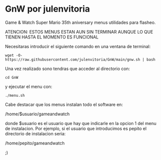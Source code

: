 # GnW por julenvitoria
Game &amp; Watch Super Mario 35th aniversary menus utilidades para flasheo.

ATENCION: ESTOS MENUS ESTAN AUN SIN TERMINAR AUNQUE LO QUE TIENEN HASTA EL MOMENTO ES FUNCIONAL

Necesitaras introducir el siguiente comando en una ventana de terminal:


    wget -O- https://raw.githubusercontent.com/julenvitoria/GnW/main/gnw.sh | bash


Una vez realizado sono tendras que acceder al directorio con:


    cd GnW


y ejecutar el menu con:


    ./menu.sh


Cabe destacar que los menus instalan todo el software en:

/home/$usuario/gameandwatch 

donde $usuario es el usuario que hay que indicarle en la opcion 1 del menu de instalacion.
Por ejemplo, si el usuario que introducimos es pepito el directorio de instalacion seria:

/home/pepito/gameandwatch

;)
